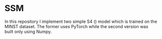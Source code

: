 # SSM

In this repository I implement two simple S4 () model which is trained on the MINST dataset. The former uses PyTorch while the second version was built only using Numpy.

